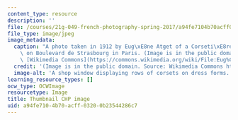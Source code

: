 ```yaml
---
content_type: resource
description: ''
file: /courses/21g-049-french-photography-spring-2017/a94fe7104b70acff03200b23544286c7_21G-049S17-th.jpg
file_type: image/jpeg
image_metadata:
  caption: "A photo taken in 1912 by Eug\xE8ne Atget of a Corseti\xE8re shop window\
    \ on Boulevard de Strasbourg in Paris. (Image is in the public domain. Source:\
    \ [Wikimedia Commons](https://commons.wikimedia.org/wiki/File:Eug%C3%A8ne_Atget,_Boulevard_de_Strasbourg,_Corsets,_Paris,_1912.jpg).)"
  credit: '(Image is in the public domain. Source: Wikimedia Commons https://commons.wikimedia.org/wiki/File:Eug%C3%A8ne\_Atget,\_Boulevard\_de\_Strasbourg,\_Corsets,\_Paris,\_1912.jpg.)'
  image-alt: 'A shop window displaying rows of corsets on dress forms. '
learning_resource_types: []
ocw_type: OCWImage
resourcetype: Image
title: Thumbnail CHP image
uid: a94fe710-4b70-acff-0320-0b23544286c7
---
```

